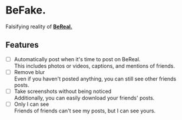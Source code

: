 # BeFake.

Falsifying reality of [**BeReal.**](https://bereal.com)

## Features

- [ ] Automatically post when it's time to post on BeReal.  
  This includes photos or videos, captions, and mentions of friends.
- [ ] Remove blur  
  Even if you haven't posted anything, you can still see other friends posts.
- [ ] Take screenshots without being noticed  
  Additionally, you can easily download your friends' posts.
- [ ] Only I can see  
  Friends of friends can't see my posts, but I can see yours.
